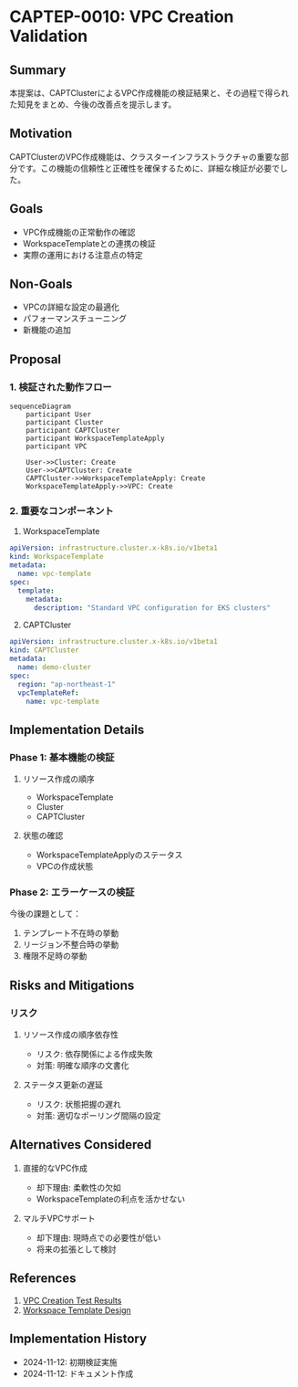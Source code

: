 # CAPTEP-0010: VPC Creation Validation

## Summary

本提案は、CAPTClusterによるVPC作成機能の検証結果と、その過程で得られた知見をまとめ、今後の改善点を提示します。

## Motivation

CAPTClusterのVPC作成機能は、クラスターインフラストラクチャの重要な部分です。この機能の信頼性と正確性を確保するために、詳細な検証が必要でした。

## Goals

- VPC作成機能の正常動作の確認
- WorkspaceTemplateとの連携の検証
- 実際の運用における注意点の特定

## Non-Goals

- VPCの詳細な設定の最適化
- パフォーマンスチューニング
- 新機能の追加

## Proposal

### 1. 検証された動作フロー

```mermaid
sequenceDiagram
    participant User
    participant Cluster
    participant CAPTCluster
    participant WorkspaceTemplateApply
    participant VPC

    User->>Cluster: Create
    User->>CAPTCluster: Create
    CAPTCluster->>WorkspaceTemplateApply: Create
    WorkspaceTemplateApply->>VPC: Create
```

### 2. 重要なコンポーネント

1. WorkspaceTemplate
```yaml
apiVersion: infrastructure.cluster.x-k8s.io/v1beta1
kind: WorkspaceTemplate
metadata:
  name: vpc-template
spec:
  template:
    metadata:
      description: "Standard VPC configuration for EKS clusters"
```

2. CAPTCluster
```yaml
apiVersion: infrastructure.cluster.x-k8s.io/v1beta1
kind: CAPTCluster
metadata:
  name: demo-cluster
spec:
  region: "ap-northeast-1"
  vpcTemplateRef:
    name: vpc-template
```

## Implementation Details

### Phase 1: 基本機能の検証

1. リソース作成の順序
   - WorkspaceTemplate
   - Cluster
   - CAPTCluster

2. 状態の確認
   - WorkspaceTemplateApplyのステータス
   - VPCの作成状態

### Phase 2: エラーケースの検証

今後の課題として：

1. テンプレート不在時の挙動
2. リージョン不整合時の挙動
3. 権限不足時の挙動

## Risks and Mitigations

### リスク

1. リソース作成の順序依存性
   - リスク: 依存関係による作成失敗
   - 対策: 明確な順序の文書化

2. ステータス更新の遅延
   - リスク: 状態把握の遅れ
   - 対策: 適切なポーリング間隔の設定

## Alternatives Considered

1. 直接的なVPC作成
   - 却下理由: 柔軟性の欠如
   - WorkspaceTemplateの利点を活かせない

2. マルチVPCサポート
   - 却下理由: 現時点での必要性が低い
   - 将来の拡張として検討

## References

1. [VPC Creation Test Results](../design/vpc-creation-test-results.md)
2. [Workspace Template Design](../workspace-template-design.md)

## Implementation History

- 2024-11-12: 初期検証実施
- 2024-11-12: ドキュメント作成
